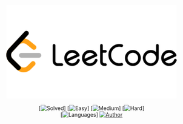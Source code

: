<div align="center">
<img src="https://github.com/CrutchTheClutch/LeetCode/raw/master/logo.png" width="450" height="auto"/>

[![Solved](https://img.shields.io/badge/Solved-5/2093-337ab7.svg?style=flat)]
[![Easy](https://img.shields.io/badge/Easy-5-5cb85c.svg?style=flat)]
[![Medium](https://img.shields.io/badge/Medium-0-f0ad4e.svg?style=flat)]
[![Hard](https://img.shields.io/badge/Hard-0-d9534f.svg?style=flat)]
</br>
[![Languages](https://img.shields.io/badge/Languages-Java%23,%20Java-red.svg?style=flat)]
[![Author](https://img.shields.io/badge/Author-William%20Crutchfield-blue.svg?style=flat)](https://leetcode.com/aabir13/)
